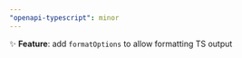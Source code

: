 ```yaml
---
"openapi-typescript": minor
---
```


✨ **Feature**: add `formatOptions` to allow formatting TS output
